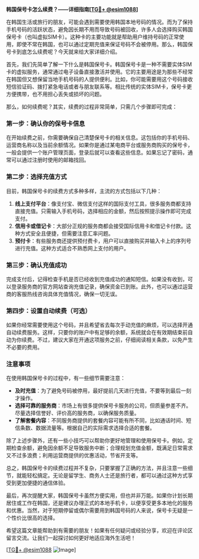 **韩国保号卡怎么续费？——详细指南[[TG💪+ @esim1088](https://t.me/s/esim1088)]**

在韩国生活或旅行的朋友，可能会遇到需要使用韩国本地号码的情况。而为了保持手机号码的活跃状态，避免因长期不用而导致号码被回收，许多人会选择购买韩国保号卡（也叫虚拟SIM卡）。这种卡的主要功能就是帮助用户维持号码的正常使用，即使不常在韩国，也可以通过定期充值来保证号码不会被停用。那么，韩国保号卡到底怎么续费呢？今天就来给大家详细介绍。

首先，我们先简单了解一下什么是韩国保号卡。韩国保号卡是一种不需要实体SIM卡的虚拟服务，通常通过电子设备直接激活并使用。它的主要用途是为那些不经常在韩国但又想保留当地手机号码的人提供便利。比如，你可能需要用这个号码接收短信验证码、拨打紧急电话或者与朋友联系等。相比传统的实体SIM卡，保号卡更方便携带，也不用担心丢失或损坏的问题。

那么，如何续费呢？其实，续费的过程非常简单，只需几个步骤即可完成：

### **第一步：确认你的保号卡信息**
在开始续费之前，你需要确保自己清楚保号卡的相关信息。这包括你的手机号码、运营商名称以及当前余额情况。如果你是通过某电商平台或服务商购买的保号卡，一般会提供一个账户管理页面，登录后就可以查看这些信息。如果忘记了密码，通常可以通过注册时使用的邮箱找回。

### **第二步：选择充值方式**
目前，韩国保号卡的续费方式多种多样，主流的方式包括以下几种：
1. **线上支付平台**：像支付宝、微信支付这样的国际支付工具，很多服务商都支持直接充值。只需输入手机号码，选择相应的金额，然后按照提示操作即可完成支付。
2. **信用卡或借记卡**：大部分正规的服务商都会接受国际信用卡和借记卡付款。这种方式安全且便捷，但需要注意汇率问题。
3. **预付卡**：有些服务商还提供预付费卡，用户可以直接购买并输入卡上的序列号进行充值。这种方式适合不熟悉网上支付的用户。

### **第三步：确认充值成功**
完成支付后，记得检查手机是否已经收到充值成功的通知短信。如果没有收到，可以登录服务商的官方网站查询充值记录，确保资金已到账。此外，也可以通过运营商的客服热线咨询具体充值情况，确保一切无误。

### **第四步：设置自动续费（可选）**
如果你经常需要使用这个号码，并且希望省去每次手动充值的麻烦，可以选择开通自动续费服务。这样，只要你的账户中有足够的余额，系统就会在有效期结束前自动为你续费。不过，建议大家在开通这项服务之前，仔细阅读相关条款，以免产生不必要的费用。

### **注意事项**
在使用韩国保号卡的过程中，有一些细节需要注意：
- **及时充值**：为了避免号码被停用，最好提前几天进行充值，不要等到最后一刻才操作。
- **选择可靠的服务商**：市场上有很多提供保号卡服务的公司，但质量参差不齐。尽量选择信誉好、评价高的服务商，以确保服务质量。
- **了解套餐内容**：不同服务商提供的套餐内容可能有所不同，比如通话时间、短信条数、数据流量等。根据自己的实际需求选择合适的套餐。

除了上述步骤外，还有一些小技巧可以帮助你更好地管理和使用保号卡。例如，定期检查余额，避免因余额不足导致服务中断；合理规划充值金额，既满足日常需求又不过多浪费；利用运营商提供的优惠活动，节省开支等。

总之，韩国保号卡的续费过程并不复杂，只要掌握了正确的方法，并且注意一些细节，就能轻松搞定。无论是留学生、商务人士还是旅行者，都可以通过这种方式享受到更加便捷的通信体验。

最后，再次提醒大家，韩国保号卡虽然方便实用，但也并非万能。如果你计划长期居住或工作在韩国，还是建议办理正式的本地手机卡，以便享受更多本地化的服务和优惠。当然，对于短期停留或偶尔需要用到韩国号码的人来说，保号卡无疑是一个性价比很高的选择。

希望这篇文章能帮助到有需要的朋友！如果有任何疑问或经验分享，欢迎在评论区留言交流。让我们一起探讨如何更好地适应海外生活吧！

[[TG💪+ @esim1088](https://t.me/s/esim1088) ![Image](https://i.postimg.cc/4NQfJmqS/Snipaste-2025-05-13-00-14-12.png)]